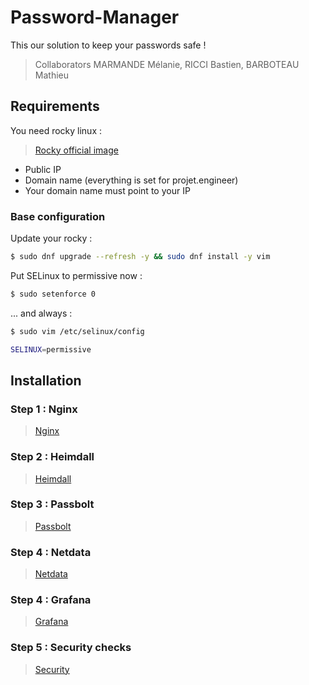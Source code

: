 # Password-Manager

This our solution to keep your passwords safe !

> Collaborators MARMANDE Mélanie, RICCI Bastien, BARBOTEAU Mathieu

## Requirements

You need rocky linux :
> [Rocky official image](https://rockylinux.org/download/)

- Public IP
- Domain name (everything is set for projet.engineer)
- Your domain name must point to your IP


### Base configuration

Update your rocky :

```bash
$ sudo dnf upgrade --refresh -y && sudo dnf install -y vim
```

Put SELinux to permissive now :

```bash
$ sudo setenforce 0
```
... and always :

```bash
$ sudo vim /etc/selinux/config
```

```bash
SELINUX=permissive
```

## Installation

### Step 1 : Nginx

> [Nginx](/nginx/)

### Step 2 : Heimdall

> [Heimdall](/heimdall/)

### Step 3 : Passbolt

> [Passbolt](/passbolt/)

### Step 4 : Netdata

> [Netdata](/netdata/)

### Step 4 : Grafana

> [Grafana](/grafana/)

### Step 5 : Security checks

> [Security](/security/)